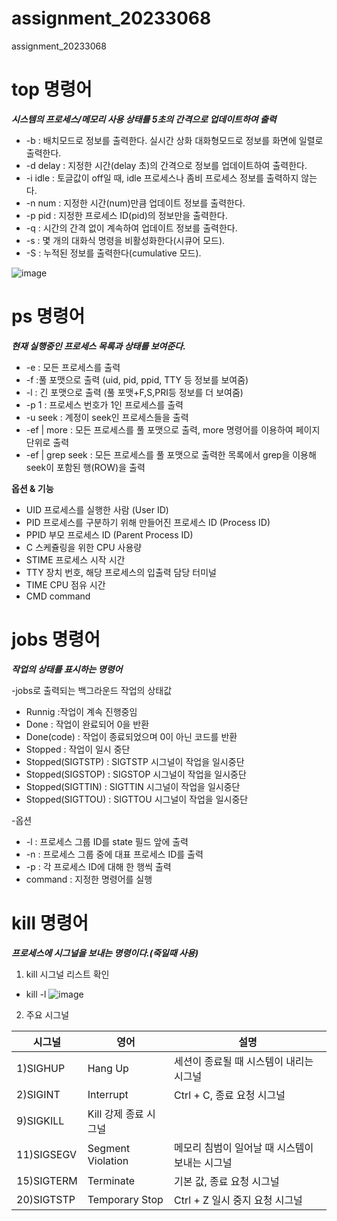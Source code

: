 # assignment_20233068
assignment_20233068

# top 명령어
***시스템의 프로세스/메모리 사용 상태를 5초의 간격으로 업데이트하여 출력***

* -b : 배치모드로 정보를 출력한다. 실시간 상화 대화형모드로 정보를 화면에 일렬로 출력한다.
* -d delay : 지정한 시간(delay 초)의 간격으로 정보를 업데이트하여 출력한다.
* -i idle : 토글값이 off일 때, idle 프로세스나 좀비 프로세스 정보를 출력하지 않는다.
* -n num : 지정한 시간(num)만큼 업데이트 정보를 출력한다.
* -p pid : 지정한 프로세스 ID(pid)의 정보만을 출력한다.
* -q : 시간의 간격 없이 계속하여 업데이트 정보를 출력한다.
* -s : 몇 개의 대화식 명령을 비활성화한다(시큐어 모드).
* -S : 누적된 정보를 출력한다(cumulative 모드).

![image](https://dbscthumb-phinf.pstatic.net/4938_000_1/20170705212456131_V9D3Q4JJL.jpg/ka38_331_i1.jpg?type=w575_fst_n&wm=Y)

# ps 명령어
***현재 실행중인 프로세스 목록과 상태를 보여준다.***

* -e : 모든 프로세스를 출력
* -f :풀 포맷으로 출력 (uid, pid, ppid, TTY 등 정보를 보여줌)
* -l : 긴 포맷으로 출력 (풀 포맷+F,S,PRI등 정보를 더 보여줌)
* -p 1 : 프로세스 번호가 1인 프로세스를 출력
* -u seek : 계정이 seek인 프로세스들을 출력
* -ef | more : 모든 프로세스를 풀 포맷으로 출력, more 명령어를 이용하여 페이지 단위로 출력
* -ef | grep seek : 모든 프로세스를 풀 포맷으로 출력한 목록에서 grep을 이용해 seek이 포함된 행(ROW)을 출력

**옵션 & 기능**
* UID	프로세스를 실행한 사람 (User ID)
* PID	프로세스를 구분하기 위해 만들어진 프로세스 ID (Process ID)
* PPID	부모 프로세스 ID (Parent Process ID)
* C	스케쥴링을 위한 CPU 사용량
* STIME	프로세스 시작 시간
* TTY	장치 번호, 해당 프로세스의 입출력 담당 터미널
* TIME	CPU 점유 시간
* CMD	command

# jobs 명령어
***작업의 상태를 표시하는 명령어***

-jobs로 출력되는 백그라운드 작업의 상태값
* Runnig :작업이 계속 진행중임
* Done : 작업이 완료되어 0을 반환
* Done(code) : 작업이 종료되었으며 0이 아닌 코드를 반환
* Stopped : 작업이 일시 중단
* Stopped(SIGTSTP) : SIGTSTP 시그널이 작업을 일시중단
* Stopped(SIGSTOP) : SIGSTOP 시그널이 작업을 일시중단
* Stopped(SIGTTIN) : SIGTTIN 시그널이 작업을 일시중단
* Stopped(SIGTTOU) : SIGTTOU 시그널이 작업을 일시중단

-옵션
* -l : 프로세스 그룹 ID를 state 필드 앞에 출력
* -n : 프로세스 그룹 중에 대표 프로세스 ID를 출력
* -p : 각 프로세스 ID에 대해 한 행씩 출력
* command : 지정한 명령어를 실행

# kill 명령어

***프로세스에 시그널을 보내는 명령이다.(죽일때 사용)***

1. kill 시그널 리스트 확인
* kill -l 
![image](https://img1.daumcdn.net/thumb/R1280x0/?scode=mtistory2&fname=https%3A%2F%2Ft1.daumcdn.net%2Fcfile%2Ftistory%2F99E84B455C6378A109)

2. 주요 시그널

시그널| 영어| 설명
--|--|--
 1)SIGHUP |	Hang Up|	세션이 종료될 때 시스템이 내리는 시그널
 2)SIGINT |	Interrupt|	Ctrl + C, 종료 요청 시그널
 9)SIGKILL	|Kill	강제 종료 시그널
 11)SIGSEGV |	Segment Violation|	메모리 침범이 일어날 때 시스템이 보내는 시그널
 15)SIGTERM |	Terminate|	기본 값, 종료 요청 시그널
 20)SIGTSTP |	Temporary Stop|	Ctrl + Z 일시 중지 요청 시그널



